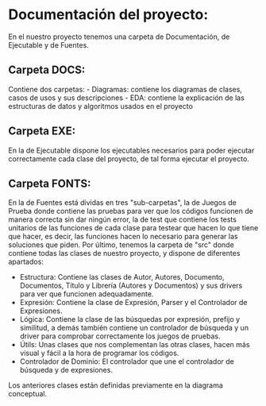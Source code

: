 # Documentación del proyecto:
En el nuestro proyecto tenemos una carpeta de Documentación, de Ejecutable y de Fuentes.

## Carpeta DOCS:

Contiene dos carpetas:
    - Diagramas: contiene los diagramas de clases, casos de usos y sus descripciones
    - EDA: contiene la explicación de las estructuras de datos y algoritmos usados en el proyecto


## Carpeta EXE: 

En la de Ejecutable dispone los ejecutables necesarios para poder ejecutar correctamente cada clase del proyecto, de tal forma ejecutar el proyecto.

## Carpeta FONTS:

En la de Fuentes está dividas en tres "sub-carpetas", la de Juegos de Prueba donde contiene las pruebas para ver que los códigos funcionen de manera correcta sin dar ningún error,
la de test que contiene los tests unitarios de las funciones de cada clase para testear que hacen lo que tiene que hacer, es decir, las funciones hacen lo necesario para generar
las soluciones que piden. Por último, tenemos la carpeta de "src" donde contiene todas las clases de nuestro proyecto, y dispone de diferentes apartados:
- Estructura: Contiene las clases de Autor, Autores, Documento, Documentos, Título y Librería (Autores y Documentos) y sus drivers para ver que funcionen adequadamente.
- Expresión: Contiene la clase de Expresión, Parser y el Controlador de Expresiones.
- Lógica: Contiene la clase de las búsquedas por expresión, prefijo y similitud, a demás también contiene un controlador de búsqueda y un driver para comprobar
correctamente los juegos de pruebas.
- Útils: Unas clases que nos complementan las otras clases, hacen más visual y fácil a la hora de programar los códigos.
- Controlador de Dominio: El controlador que une el controlador de búsqueda y de expresiones.

Los anteriores clases están definidas previamente en la diagrama conceptual.
